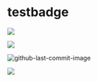 # testbadge
![](https://github.com/ku1918/testbadge/workflows/CI/badge.svg)

![](https://img.shields.io/badge/test-hello-green)

![github-last-commit-image](https://img.shields.io/github/last-commit/commonality/getting-started-inner-source.svg?style=flat-square)

![](https://img.shields.io/github/commits-since/badges/shields/gh-pages?label=commits%20to%20be%20deployed)
